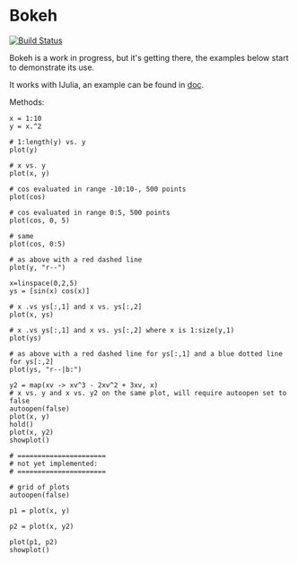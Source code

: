 # Bokeh

[![Build Status](https://travis-ci.org/samuelcolvin/Bokeh.jl.svg?branch=master)](https://travis-ci.org/samuelcolvin/Bokeh.jl)

Bokeh is a work in progress, but it's getting there, the examples below start to demonstrate its use.

It works with IJulia, an example can be found in [doc](doc).

Methods: 

	x = 1:10
	y = x.^2

	# 1:length(y) vs. y
	plot(y)

	# x vs. y
	plot(x, y)

	# cos evaluated in range -10:10-, 500 points
	plot(cos)

	# cos evaluated in range 0:5, 500 points
	plot(cos, 0, 5)

	# same
	plot(cos, 0:5)

	# as above with a red dashed line
	plot(y, "r--")

    x=linspace(0,2,5)
    ys = [sin(x) cos(x)]

    # x .vs ys[:,1] and x vs. ys[:,2]
    plot(x, ys)

    # x .vs ys[:,1] and x vs. ys[:,2] where x is 1:size(y,1)
    plot(ys)

	# as above with a red dashed line for ys[:,1] and a blue dotted line for ys[:,2]
	plot(ys, "r--|b:")

	y2 = map(xv -> xv^3 - 2xv^2 + 3xv, x)
	# x vs. y and x vs. y2 on the same plot, will require autoopen set to false
	autoopen(false)
	plot(x, y)
	hold()
	plot(x, y2)
	showplot()

	# ======================
	# not yet implemented:
	# ======================

	# grid of plots
	autoopen(false)

	p1 = plot(x, y)

	p2 = plot(x, y2)

	plot(p1, p2)
	showplot()